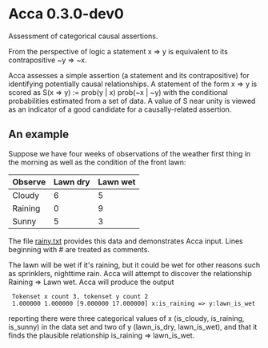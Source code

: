 # Acca 0.3.0-dev0

Assessment of categorical causal assertions.

From the perspective of logic a statement x => y is equivalent to its
contrapositive ~y => ~x.

Acca assesses a simple assertion (a statement and its contrapositive) for
identifying potentially causal relationships. A statement of the form x => y is
scored as S(x => y) := prob(y | x) prob(~x | ~y) with the conditional
probabilities estimated from a set of data. A value of S near unity is viewed
as an indicator of a good candidate for a causally-related assertion.

## An example

Suppose we have four weeks of observations of the weather first thing in the
morning as well as the condition of the front lawn:

| Observe | Lawn dry | Lawn wet |
|---------|----------|----------|
| Cloudy  |     6    |     5    |
| Raining |     0    |     9    |
| Sunny   |     5    |     3    |

The file [rainy.txt](ex/rainy.txt) provides this data and demonstrates
Acca input. Lines beginning with # are treated as comments.

The lawn will be wet if it's raining, but it could be wet for other reasons
such as sprinklers, nighttime rain. Acca will attempt to discover the
relationship Raining => Lawn wet.
Acca will produce the output

     Tokenset x count 3, tokenset y count 2
     1.000000 1.000000 [9.000000 17.000000] x:is_raining => y:lawn_is_wet

reporting there were three categorical values of x (is\_cloudy, is\_raining, 
is\_sunny) in the data set and two of y (lawn\_is\_dry, lawn\_is\_wet), and
that it finds the plausible relationship is\_raining => lawn\_is\_wet.
